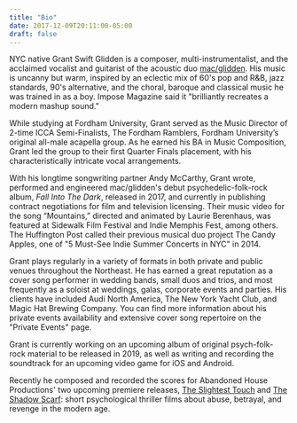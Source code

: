 ```yaml
---
title: "Bio"
date: 2017-12-09T20:11:00-05:00
draft: false
---
```

NYC native Grant Swift Glidden is a composer, multi-instrumentalist, and the acclaimed vocalist and guitarist of the acoustic duo [mac/glidden](https://macgliddenmusic.bandcamp.com). His music is uncanny but warm, inspired by an eclectic mix of 60's pop and R&B, jazz standards, 90's alternative, and the choral, baroque and classical music he was trained in as a boy. Impose Magazine said it "brilliantly recreates a modern mashup sound."

While studying at Fordham University, Grant served as the Music Director of 2-time ICCA Semi-Finalists, The Fordham Ramblers, Fordham University’s original all-male acapella group. As he earned his BA in Music Composition, Grant led the group to their first Quarter Finals placement, with his characteristically intricate vocal arrangements.

With his longtime songwriting partner Andy McCarthy, Grant wrote, performed and engineered mac/glidden's debut psychedelic-folk-rock album, *Fall Into The Dark*, released in 2017, and currently in publishing contract negotiations for film and television licensing. Their music video for the song “Mountains,” directed and animated by Laurie Berenhaus, was featured at Sidewalk Film Festival and Indie Memphis Fest, among others. The Huffington Post called their previous musical duo project The Candy Apples, one of "5 Must-See Indie Summer Concerts in NYC" in 2014.

Grant plays regularly in a variety of formats in both private and public venues throughout the Northeast. He has earned a great reputation as a cover song performer in wedding bands, small duos and trios, and most frequently as a soloist at weddings, galas, corporate events and parties. His clients have included Audi North America, The New York Yacht Club, and Magic Hat Brewing Company. You can find more information about his private events availability and extensive cover song repertoire on the "Private Events" page.

Grant is currently working on an upcoming album of original psych-folk-rock material to be released in 2019, as well as writing and recording the soundtrack for an upcoming video game for iOS and Android.

Recently he composed and recorded the scores for Abandoned House Productions' two upcoming premiere releases, [The Slightest Touch](https://vimeo.com/223501848) and [The Shadow Scarf](https://vimeo.com/221091888): short psychological thriller films about abuse, betrayal, and revenge in the modern age.